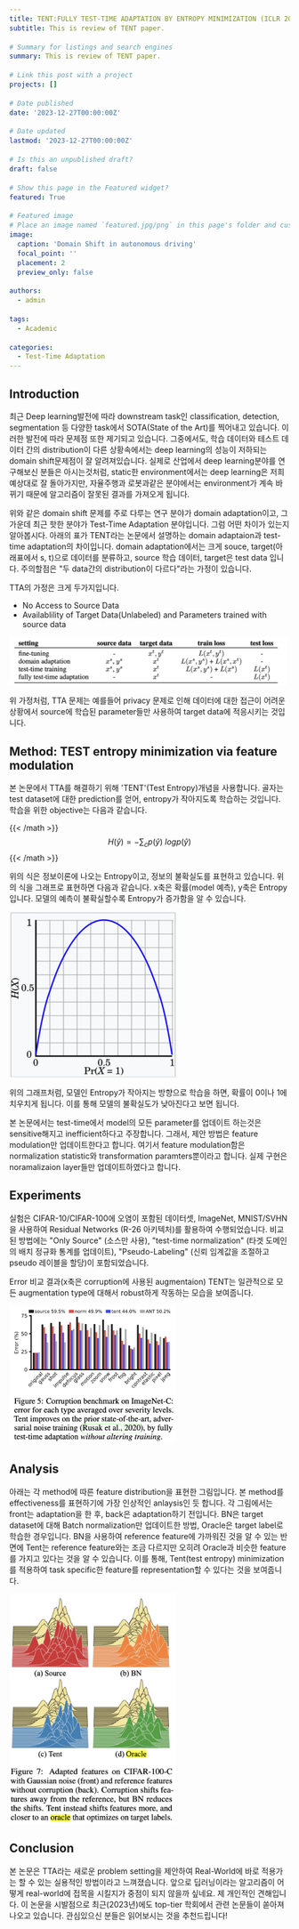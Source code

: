 ```yaml
---
title: TENT:FULLY TEST-TIME ADAPTATION BY ENTROPY MINIMIZATION (ICLR 2021)
subtitle: This is review of TENT paper. 

# Summary for listings and search engines
summary: This is review of TENT paper.

# Link this post with a project
projects: []

# Date published
date: '2023-12-27T00:00:00Z'

# Date updated
lastmod: '2023-12-27T00:00:00Z'

# Is this an unpublished draft?
draft: false

# Show this page in the Featured widget?
featured: True

# Featured image
# Place an image named `featured.jpg/png` in this page's folder and customize its options here.
image:
  caption: 'Domain Shift in autonomous driving'
  focal_point: ''
  placement: 2
  preview_only: false

authors:
  - admin

tags:
  - Academic

categories:
  - Test-Time Adaptation
---
```


## Introduction
최근 Deep learning발전에 따라 downstream task인 classification, detection, segmentation 등 다양한 task에서 SOTA(State of the Art)를 찍어내고 있습니다. 이러한 발전에 따라 문제점 또한 제기되고 있습니다. 그중에서도, 학습 데이터와 테스트 데이터 간의 distribution이 다른 상황속에서는 deep learning의 성능이 저하되는 domain shift문제점이 잘 알려져있습니다. 실제로 산업에서 deep learning분야를 연구해보신 분들은 아시는것처럼, static한 environment에서는 deep learning은 저희 예상대로 잘 돌아가지만, 자율주행과 로봇과같은 분야에서는 environment가 계속 바뀌기 때문에 알고리즘이 잘못된 결과를 가져오게 됩니다.

위와 같은 domain shift 문제를 주로 다루는 연구 분야가 domain adaptation이고, 그 가운데 최근 핫한 분야가 Test-Time Adaptation 분야입니다. 그럼 어떤 차이가 있는지 알아봅시다. 아래의 표가 TENT라는 논문에서 설명하는 domain adaptaion과 test-time adaptation의 차이입니다. domain adaptation에서는 크게 souce, target(아래표에서 s, t)으로 데이터를 분류하고, source 학습 데이터, target은 test data 입니다. 주의할점은 "두 data간의 distribution이 다르다"라는 가정이 있습니다.

TTA의 가정은 크게 두가지입니다.
- No Access to Source Data 
- Availablility of Target Data(Unlabeled) and Parameters trained with source data

 <img src="settings.png" alt="setting" width="500"/>

위 가정처럼, TTA 문제는 예를들어 privacy 문제로 인해 데이터에 대한 접근이 어려운 상황에서 source에 학습된 parameter들만 사용하여 target data에 적응시키는 것입니다.


## Method: TEST entropy minimization via feature modulation

본 논문에서 TTA를 해결하기 위해 'TENT'(Test Entropy)개념을 사용합니다. 골자는 test dataset에 대한 prediction를 얻어, entropy가 작아지도록 학습하는 것입니다. 학습을 위한 objective는 다음과 같습니다.

{{< /math >}}
$$H(\hat{y})=-\sum_{c}p(\hat{y}) \ logp(\hat{y})$$
{{< /math >}}

위의 식은 정보이론에 나오는 Entropy이고, 정보의 불확실도를 표현하고 있습니다. 위의 식을 그래프로 표현하면 다음과 같습니다. x축은 확률(model 예측), y축은 Entropy입니다. 모델의 예측이 불확실할수록 Entropy가 증가함을 알 수 있습니다.

 <img src="entorpy.png" alt="entropy graph" width="300"/>

위의 그래프처럼, 모델인 Entropy가 작아지는 방향으로 학습을 하면, 확률이 0이나 1에 치우치게 됩니다. 이를 통해 모델의 불확실도가 낮아진다고 보면 됩니다. 

본 논문에서는 test-time에서 model의 모든 parameter를 업데이트 하는것은 sensitive해지고 inefficient하다고 주장합니다. 그래서, 제안 방법은 feature modulation만 업데이트한다고 합니다. 여기서 feature modulation함은 normalization statistic와 transformation paramters뿐이라고 합니다. 실제 구현은 noramalizaion layer들만 업데이트하였다고 합니다. 

## Experiments

실험은 CIFAR-10/CIFAR-100에 오염이 포함된 데이터셋, ImageNet, MNIST/SVHN을 사용하여 Residual Networks (R-26 아키텍처)를 활용하여 수행되었습니다. 비교된 방법에는 "Only Source" (소스만 사용), "test-time normalization" (타겟 도메인의 배치 정규화 통계를 업데이트), "Pseudo-Labeling" (신뢰 임계값을 조절하고 pseudo 레이블을 할당)이 포함되었습니다.

Error 비교 결과(x축은 corruption에 사용된 augmentaion)
TENT는 일관적으로 모든 augmentation type에 대해서 robust하게 작동하는 모습을 보여줍니다.

 <img src="exp.png" alt="experiment results" width="300"/>

## Analysis

아래는 각 method에 따른 feature distribution을 표현한 그림입니다. 본 method를 effectiveness를 표현하기에 가장 인상적인 anlaysis인 듯 합니다. 각 그림에서는 front는 adaptation을 한 후, back은 adaptation하기 전입니다. BN은 target dataset에 대해 Batch normalization만 업데이트한 방법, Oracle은 target label로 학습한 경우입니다. BN을 사용하여 reference feature에 가까워진 것을 알 수 있는 반면에 Tent는 reference feature와는 조금 다르지만 오히려 Oracle과 비슷한 feature 를 가지고 있다는 것을 알 수 있습니다. 이를 통해, Tent(test entropy) minimization를 적용하여 task specific한 feature를 representation할 수 있다는 것을 보여줍니다.

 <img src="analysis.png" alt="analysis results" width="300"/>


## Conclusion

본 논문은 TTA라는 새로운 problem setting을 제안하여 Real-World에 바로 적용가는 할 수 있는 실용적인 방법이라고 느껴졌습니다. 앞으로 딥러닝이라는 알고리즘이 어떻게 real-world에 접목을 시킬지가 중점이 되지 않을까 싶네요. 제 개인적인 견해입니다. 이 논문을 시발점으로 최근(2023년)에도 top-tier 학회에서 관련 논문들이 쏟아져나오고 있습니다. 관심있으신 분들은 읽어보시는 것을 추천드립니다!